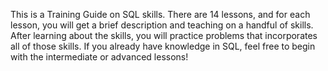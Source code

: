 This is a Training Guide on SQL skills. There are 14 lessons, and for each lesson, you will get a brief description and teaching on a handful of skills. After learning about the skills, you will practice problems that incorporates all of those skills. If you already have knowledge in SQL, feel free to begin with the intermediate or advanced lessons!
